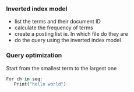 ### Inverted index model 
* list the terms and their document ID
* calculate the frequency of terms
* create a posting list ie. In which file do they are
* do the query using the inverted index model
### Query optimization 
  Start from the smallest term to the largest one
```python
For ch in seq:
   Print("hello world")
```
